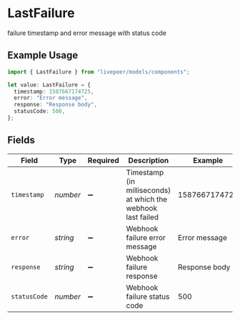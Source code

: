 # LastFailure

failure timestamp and error message with status code

## Example Usage

```typescript
import { LastFailure } from "livepeer/models/components";

let value: LastFailure = {
  timestamp: 1587667174725,
  error: "Error message",
  response: "Response body",
  statusCode: 500,
};
```

## Fields

| Field                                                        | Type                                                         | Required                                                     | Description                                                  | Example                                                      |
| ------------------------------------------------------------ | ------------------------------------------------------------ | ------------------------------------------------------------ | ------------------------------------------------------------ | ------------------------------------------------------------ |
| `timestamp`                                                  | *number*                                                     | :heavy_minus_sign:                                           | Timestamp (in milliseconds) at which the webhook last failed | 1587667174725                                                |
| `error`                                                      | *string*                                                     | :heavy_minus_sign:                                           | Webhook failure error message                                | Error message                                                |
| `response`                                                   | *string*                                                     | :heavy_minus_sign:                                           | Webhook failure response                                     | Response body                                                |
| `statusCode`                                                 | *number*                                                     | :heavy_minus_sign:                                           | Webhook failure status code                                  | 500                                                          |